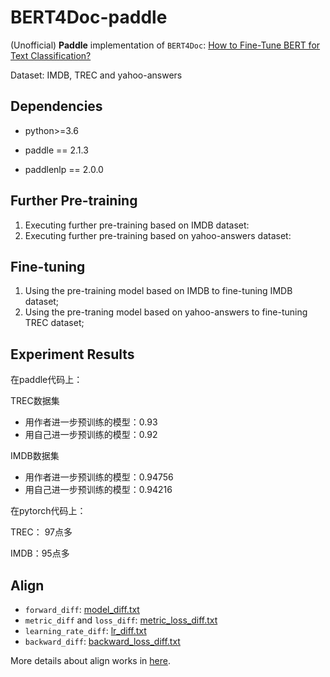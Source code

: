 # BERT4Doc-paddle

(Unofficial) **Paddle** implementation of `BERT4Doc`: [How to Fine-Tune BERT for Text Classification?](https://github.com/xuyige/BERT4doc-Classification)

Dataset: IMDB, TREC and yahoo-answers

## Dependencies

- python>=3.6

- paddle == 2.1.3

- paddlenlp == 2.0.0

  

## Further Pre-training

1. Executing further pre-training based on IMDB dataset:
2. Executing further pre-training based on yahoo-answers dataset:



## Fine-tuning

1. Using the pre-training model based on IMDB to fine-tuning IMDB dataset;
2. Using the pre-traning model based on yahoo-answers to fine-tuning TREC dataset;



## Experiment Results



在paddle代码上：

TREC数据集

- 用作者进一步预训练的模型：0.93
- 用自己进一步预训练的模型：0.92

IMDB数据集

- 用作者进一步预训练的模型：0.94756
- 用自己进一步预训练的模型：0.94216



在pytorch代码上：

TREC： 97点多

IMDB：95点多







## Align

- `forward_diff`: [model_diff.txt](https://github.com/ncpaddle/BERT4Doc-paddle/blob/main/align_results/1.check_forward/log_diff/model_diff.txt)
- `metric_diff` and `loss_diff`: [metric_loss_diff.txt](https://github.com/ncpaddle/BERT4Doc-paddle/blob/main/align_results/3.check_metric_loss/log_diff/metric_diff_log.txt)
- `learning_rate_diff`: [lr_diff.txt](https://github.com/ncpaddle/BERT4Doc-paddle/blob/main/align_results/4.check_lr/log_diff/lr_diff_log.txt)
- `backward_diff`: [backward_loss_diff.txt](https://github.com/ncpaddle/BERT4Doc-paddle/blob/main/align_results/5.check_backward/log_diff/back_loss_log2.txt)

More details about align works in [here](https://github.com/ncpaddle/JointBERT-paddle/tree/main/align_works).

